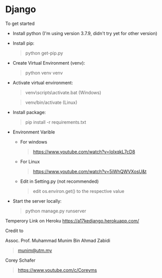 # Django

To get started
* Install python (I'm using version 3.7.9, didn't try yet for other version)
* Install pip: 
    >python get-pip.py
* Create Virtual Environment (venv):
    >python venv venv
* Activate virtual environment:
    >venv\scripts\activate.bat (Windows) 
    
    >venv/bin/activate (Linux)
* Install package:
    >pip install -r requirements.txt
* Environment Varible
    * For windows
      >https://www.youtube.com/watch?v=IolxqkL7cD8
    * For Linux 
      >https://www.youtube.com/watch?v=5iWhQWVXosU&t
    * Edit in Setting.py (not recommended)
      >edit os.environ.get() to the respective value
* Start the server locally:
    >python manage.py runserver

Temperory Link on Heroku
https://a17kedjango.herokuapp.com/

Credit to

Assoc. Prof. Muhammad Munim Bin Ahmad Zabidi
>munim@utm.my

Corey Schafer 
>https://www.youtube.com/c/Coreyms
